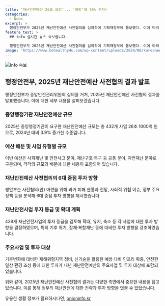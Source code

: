 ```yaml
---
title: ‘재난안전예산 26조 요청’... ‘예방’에 70% 투자!
categories:
  - News
excerpt: >
  행정안전부가 2025년 재난안전예산 사전협의를 심의하여 기획재정부에 통보했다. 이에 따라 중앙행정기관이 요구한 내년도 재난안전예산은 26조 1000억 원으로 전년 대비 3.9% 증가했다. 사전협의는 매년 6월 30일까지 투자 방향과 우선순위를 제시하는 제도이며, 이를 바탕으로 내년도 정부 재난안전예산안을 편성할 예정이다. 또한 6대 중점 투자 방향과 각 부처의 재난안전예산 사업에 대한 투자 등급을 검토했고, 기후 위기 및 새로운 위험 대응, 국민과 함께하는 안전 문화 조성 등에 중점을 두었다. 행안부 장관은 재난예측·예방 중심의 투자를 강조하며, 내실 있는 사전협의 제도 운영을 통해 적재적소에 투자될 것이라고 밝혔다.
feature_text: >
  ## info 실시간 뉴스 속보입니다.

  행정안전부가 2025년 재난안전예산 사전협의를 심의하여 기획재정부에 통보했다. 이에 따라 중앙행정기관이 요구한 내년도 재난안전예산은 26조 1000억 원으로 전년 대비 3.9% 증가했다. 사전협의는 매년 6월 30일까지 투자 방향과 우선순위를 제시하는 제도이며, 이를 바탕으로 내년도 정부 재난안전예산안을 편성할 예정이다. 또한 6대 중점 투자 방향과 각 부처의 재난안전예산 사업에 대한 투자 등급을 검토했고, 기후 위기 및 새로운 위험 대응, 국민과 함께하는 안전 문화 조성 등에 중점을 두었다. 행안부 장관은 재난예측·예방 중심의 투자를 강조하며, 내실 있는 사전협의 제도 운영을 통해 적재적소에 투자될 것이라고 밝혔다.
image: 'https://www.behealthy4u.com/wp-content/uploads/2024/06/koreanews.jpg'
---
```


<p><img src="https://www.behealthy4u.com/wp-content/uploads/2024/06/koreanews.jpg" alt="info 속보" /></p>

<h2 data-ke-size="size26">행정안전부, 2025년 재난안전예산 사전협의 결과 발표</h2>

<p data-ke-size="size16">행정안전부가 중앙안전관리위원회 심의를 거쳐, 2025년 재난안전예산 사전협의 결과를 발표했습니다. 이에 대한 세부 내용을 살펴보겠습니다.</p>

<h3>중앙행정기관 재난안전예산 규모</h3>

<p data-ke-size="size16">2025년 중앙행정기관이 요구한 재난안전예산 규모는 총 432개 사업 26조 1000억 원으로, 2024년 대비 3.9% 증가한 수준입니다.</p>

<h3>예산 배분 및 사업 유형별 규모</h3>

<p data-ke-size="size16">이번 예산은 사회재난 및 안전사고 분야, 재난구호·복구 등 공통 분야, 자연재난 분야로 구분되며, 각각의 규모와 배분에 대한 내용이 포함되어 있습니다.</p>

<h3>재난안전예산 사전협의의 6대 중점 투자 방향</h3>

<p data-ke-size="size16">행안부는 사전협의(안) 마련을 위해 과거 피해 현황과 전망, 사회적 위험 이슈, 정부 주요 정책 등을 분석해 6대 중점 투자 방향을 제시했습니다.</p>

<h3>재난안전사업 투자 등급 및 확대 계획</h3>

<p data-ke-size="size16">428개 재난안전사업의 투자 등급을 검토해 확대, 유지, 축소 등 각 사업에 대한 투자 방향을 결정하였으며, 특히 기후 위기, 잠재·복합재난 등에 대비한 투자 방향을 강조하였습니다.</p>

<h3>주요사업 및 투자 대상</h3>

<p data-ke-size="size16">기후변화에 대비한 재해위험지역 정비, 신기술을 활용한 예방·대비 인프라 확충, 안전한 일상 환경 조성 등에 대한 투자가 내년 재난안전예산의 주요사업 및 투자 대상에 포함되었습니다.</p>

<p>위와 같이, 2025년 재난안전예산 사전협의 결과는 다양한 측면에서 중요한 내용을 담고 있습니다. 이를 통해 정부의 재난안전에 대한 전략과 투자 방향을 엿볼 수 있었습니다.</p>
유용한 생활 정보가 필요하시다면, <a href="https://onioninfo.kr" rel="dofollow">onioninfo.kr</a>


